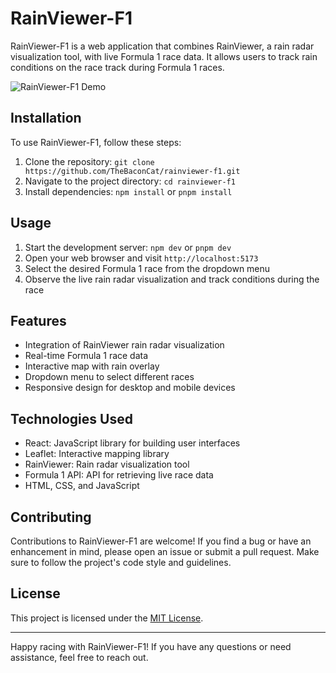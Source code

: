 # RainViewer-F1

RainViewer-F1 is a web application that combines RainViewer, a rain radar visualization tool, with live Formula 1 race data. It allows users to track rain conditions on the race track during Formula 1 races.

![RainViewer-F1 Demo](demo.gif)

## Installation

To use RainViewer-F1, follow these steps:

1. Clone the repository: `git clone https://github.com/TheBaconCat/rainviewer-f1.git`
2. Navigate to the project directory: `cd rainviewer-f1`
3. Install dependencies: `npm install` or `pnpm install`

## Usage

1. Start the development server: `npm dev` or `pnpm dev`
2. Open your web browser and visit `http://localhost:5173`
3. Select the desired Formula 1 race from the dropdown menu
4. Observe the live rain radar visualization and track conditions during the race

## Features

- Integration of RainViewer rain radar visualization
- Real-time Formula 1 race data
- Interactive map with rain overlay
- Dropdown menu to select different races
- Responsive design for desktop and mobile devices

## Technologies Used

- React: JavaScript library for building user interfaces
- Leaflet: Interactive mapping library
- RainViewer: Rain radar visualization tool
- Formula 1 API: API for retrieving live race data
- HTML, CSS, and JavaScript

## Contributing

Contributions to RainViewer-F1 are welcome! If you find a bug or have an enhancement in mind, please open an issue or submit a pull request. Make sure to follow the project's code style and guidelines.

## License

This project is licensed under the [MIT License](LICENSE).

---

Happy racing with RainViewer-F1! If you have any questions or need assistance, feel free to reach out.